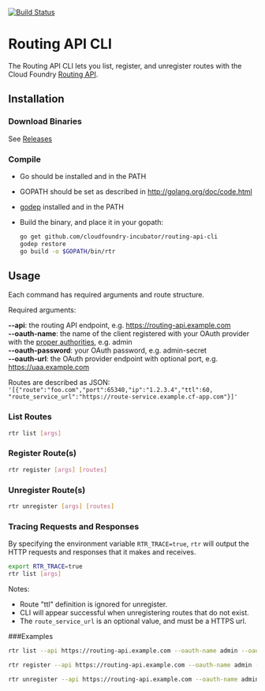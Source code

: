 [![Build Status](https://travis-ci.org/cloudfoundry-incubator/routing-api-cli.svg)](https://travis-ci.org/cloudfoundry-incubator/routing-api-cli)

# Routing API CLI

The Routing API CLI lets you list, register, and unregister routes with the Cloud Foundry [Routing API](https://github.com/cloudfoundry-incubator/routing-api).

## Installation

### Download Binaries

See [Releases](https://github.com/cloudfoundry-incubator/routing-api-cli/releases)

### Compile

- Go should be installed and in the PATH
- GOPATH should be set as described in http://golang.org/doc/code.html
- [godep](https://github.com/tools/godep) installed and in the PATH

- Build the binary, and place it in your gopath:

  ```bash
  go get github.com/cloudfoundry-incubator/routing-api-cli
  godep restore
  go build -o $GOPATH/bin/rtr
  ```

## Usage

Each command has required arguments and route structure.

Required arguments:

**--api**: the routing API endpoint, e.g. https://routing-api.example.com<br />
**--oauth-name**: the name of the client registered with your OAuth provider with the [proper authorities](https://github.com/cloudfoundry-incubator/routing-api#authorization-token), e.g. admin<br />
**--oauth-password**: your OAuth password, e.g. admin-secret<br />
**--oauth-url**: the OAuth provider endpoint with optional port, e.g. https://uaa.example.com

Routes are described as JSON: `'[{"route":"foo.com","port":65340,"ip":"1.2.3.4","ttl":60, "route_service_url":"https://route-service.example.cf-app.com"}]'`

### List Routes
```bash
rtr list [args]
```

### Register Route(s)
```bash
rtr register [args] [routes]
```

### Unregister Route(s)
```bash
rtr unregister [args] [routes]
```

### Tracing Requests and Responses

By specifying the environment variable `RTR_TRACE=true`, `rtr` will output the HTTP requests and responses that it makes and receives.
```bash
export RTR_TRACE=true
rtr list [args]
```

Notes:
- Route "ttl" definition is ignored for unregister.
- CLI will appear successful when unregistering routes that do not exist.
- The `route_service_url` is an optional value, and must be a HTTPS url.

###Examples

```bash
rtr list --api https://routing-api.example.com --oauth-name admin --oauth-password admin-secret --oauth-url https://uaa.example.com

rtr register --api https://routing-api.example.com --oauth-name admin --oauth-password admin-secret --oauth-url https://uaa.example.com '[{"route":"mynewroute.com","port":12345,"ip":"1.2.3.4","ttl":60}]'

rtr unregister --api https://routing-api.example.com --oauth-name admin --oauth-password admin-secret --oauth-url https://uaa.example.com '[{"route":"undesiredroute.com","port":12345,"ip":"1.2.3.4"}]'
```

